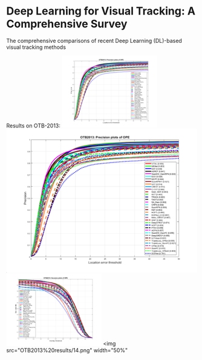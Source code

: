# Deep Learning for Visual Tracking: A Comprehensive Survey
The comprehensive comparisons of recent Deep Learning (DL)-based visual tracking methods 

Results on OTB-2013:
<img src="OTB2013%20results/1.png" width="50%" /> ![](OTB2013%20results/1.png)
<img src="OTB2013%20results/13.png" width="50%" /> <img src="OTB2013%20results/14.png" width="50%"

